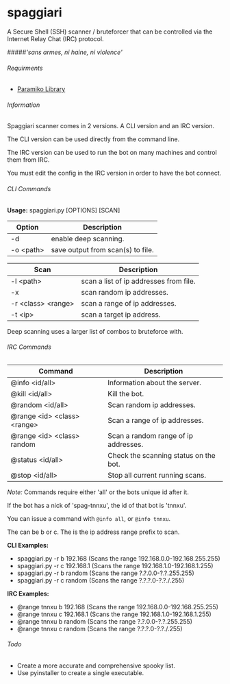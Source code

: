 # spaggiari
A Secure Shell (SSH) scanner / bruteforcer that can be controlled via the Internet Relay Chat (IRC) protocol.

#####*'sans armes, ni haine, ni violence'*

###### Requirments
 - [Paramiko Library](http://www.paramiko.org/)
 
###### Information
Spaggiari scanner comes in 2 versions. A CLI version and an IRC version.

The CLI version can be used directly from the command line.

The IRC version can be used to run the bot on many machines and control them from IRC.

You must edit the config in the IRC version in order to have the bot connect.

###### CLI Commands
**Usage:** spaggiari.py [OPTIONS] [SCAN]

| Option | Description |
| --- | --- |
| -d | enable deep scanning. |
| -o \<path> | save output from scan(s) to file. |



| Scan | Description |
| --- | --- |
| -l \<path> | scan a list of ip addresses from file. |
| -x | scan random ip addresses. |
| -r \<class> \<range> | scan a range of ip addresses. |
| -t \<ip> | scan a target ip address. |

Deep scanning uses a larger list of combos to bruteforce with.

###### IRC Commands
| Command | Description |
| --- | --- |
| @info \<id/all> | Information about the server. |
| @kill \<id/all> | Kill the bot. |
| @random \<id/all> | Scan random ip addresses. |
| @range \<id> \<class> \<range> | Scan a range of ip addresses. |
| @range \<id> \<class> random | Scan a random range of ip addresses. |
| @status \<id/all> | Check the scanning status on the bot. |
| @stop \<id/all> | Stop all current running scans. |

*Note:* Commands require either 'all' or the bots unique id after it.

If the bot has a nick of 'spag-tnnxu', the id of that bot is 'tnnxu'.

You can issue a command with `@info all`, or `@info tnnxu`.

The <class> can be b or c. The <range> is the ip address range prefix to scan.

**CLI Examples:**
* spaggiari.py -r b 192.168   (Scans the range 192.168.0.0-192.168.255.255)
* spaggiari.py -r c 192.168.1 (Scans the range 192.168.1.0-192.168.1.255)
* spaggiari.py -r b random    (Scans the range ?.?.0.0-?.?.255.255)
* spaggiari.py -r c random    (Scans the range ?.?.?.0-?.?./.255)
    
**IRC Examples:**
* @range tnnxu b 192.168   (Scans the range 192.168.0.0-192.168.255.255)
* @range tnnxu c 192.168.1 (Scans the range 192.168.1.0-192.168.1.255)
* @range tnnxu b random    (Scans the range ?.?.0.0-?.?.255.255)
* @range tnnxu c random    (Scans the range ?.?.?.0-?.?./.255)
 
###### Todo
* Create a more accurate and comprehensive spooky list.
* Use pyinstaller to create a single executable.
